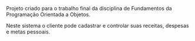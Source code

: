 Projeto criado para o trabalho final da disciplina de Fundamentos da Programação Orientada a Objetos.

Neste sistema o cliente pode cadastrar e controlar suas receitas, despesas e metas pessoais.